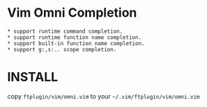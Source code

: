 

Vim Omni Completion
===================

    * support runtime command completion.
    * support runtime function name completion.
    * support built-in function name completion.
    * support g:,s:.. scope completion.


INSTALL
=======

copy `ftplugin/vim/omni.vim` to your `~/.vim/ftplugin/vim/omni.vim`

